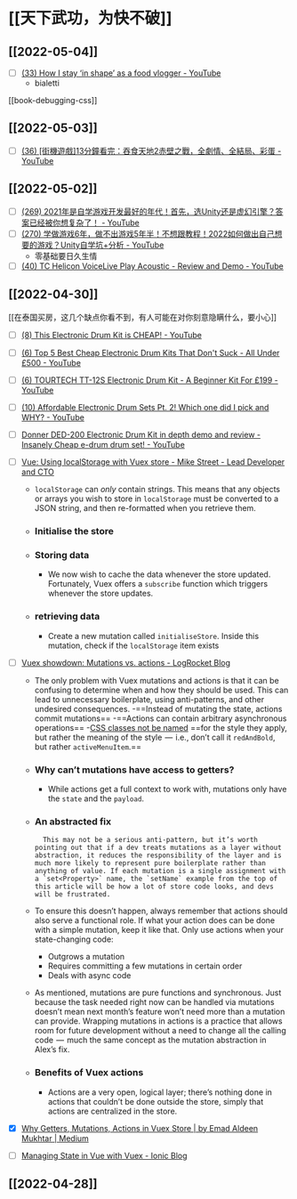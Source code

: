 # [[天下武功，为快不破]]

## [[2022-05-04]]
- [ ] [(33) How I stay ‘in shape’ as a food vlogger - YouTube](https://www.youtube.com/watch?v=4sXwc-90YE4)
	- bialetti
	
[[book-debugging-css]]

## [[2022-05-03]]
- [ ] [(36) [街機遊戲]13分鐘看完：吞食天地2赤壁之戰，全劇情、全結局、彩蛋 - YouTube](https://www.youtube.com/watch?v=kp-0bSzVYt8)

## [[2022-05-02]]
- [ ] [(269) 2021年是自学游戏开发最好的年代！首先，选Unity还是虚幻引擎？答案已经被你想复杂了！ - YouTube](https://www.youtube.com/watch?v=NEWjDP14NBk)
- [ ] [(270) 学做游戏6年，做不出游戏5年半！不想跟教程！2022如何做出自己想要的游戏？Unity自学坑+分析 - YouTube](https://www.youtube.com/watch?v=9joWiHbfsCc)
	- 零基础要日久生情
- [ ] [(40) TC Helicon VoiceLive Play Acoustic - Review and Demo - YouTube](https://www.youtube.com/watch?v=bSoC2ivmmv8)

## [[2022-04-30]]

[[在泰国买房，这几个缺点你看不到，有人可能在对你刻意隐瞒什么，要小心]]

- [ ] [(8) This Electronic Drum Kit is CHEAP! - YouTube](https://www.youtube.com/watch?v=wDCGZgTBd5k)
- [ ] [(6) Top 5 Best Cheap Electronic Drum Kits That Don't Suck - All Under £500 - YouTube](https://www.youtube.com/watch?v=AcjZAzWgdNc)
- [ ] [(6) TOURTECH TT-12S Electronic Drum Kit - A Beginner Kit For £199 - YouTube](https://www.youtube.com/watch?v=dnN7Mm5mTko)
- [ ] [(10) Affordable Electronic Drum Sets Pt. 2! Which one did I pick and WHY? - YouTube](https://www.youtube.com/watch?v=8wg8Cjc5HWQ&t=37s)
- [ ] [Donner DED-200 Electronic Drum Kit in depth demo and review - Insanely Cheap e-drum drum set! - YouTube](https://www.youtube.com/watch?v=BgZOqVIX02c)
- [ ] [Vue: Using localStorage with Vuex store - Mike Street - Lead Developer and CTO](https://www.mikestreety.co.uk/blog/vue-js-using-localstorage-with-the-vuex-store/)
	- `localStorage` can _only_ contain strings. This means that any objects or arrays you wish to store in `localStorage` must be converted to a JSON string, and then re-formatted when you retrieve them.
	- ### Initialise the store
	- ### Storing data
		- We now wish to cache the data whenever the store updated. Fortunately, Vuex offers a `subscribe` function which triggers whenever the store updates.
	- ### retrieving data
		- Create a new mutation called `initialiseStore`. Inside this mutation, check if the `localStorage` item exists
- [ ] [Vuex showdown: Mutations vs. actions - LogRocket Blog](https://blog.logrocket.com/vuex-showdown-mutations-vs-actions/)
	- The only problem with Vuex mutations and actions is that it can be confusing to determine when and how they should be used. This can lead to unnecessary boilerplate, using anti-patterns, and other undesired consequences.
		-==Instead of mutating the state, actions commit mutations==
		-==Actions can contain arbitrary asynchronous operations==
	-[CSS classes not be named](https://blog.logrocket.com/5-things-to-consider-when-creating-your-css-style-guide-7b85fa70039d/) ==for the style they apply, but rather the meaning of the style  —  i.e., don’t call it `redAndBold`, but rather `activeMenuItem`.==
	- ### Why can’t mutations have access to getters?
		- While actions get a full context to work with, mutations only have the `state` and the `payload`.
	- ### An abstracted fix
	
			This may not be a serious anti-pattern, but it’s worth pointing out that if a dev treats mutations as a layer without abstraction, it reduces the responsibility of the layer and is much more likely to represent pure boilerplate rather than anything of value. If each mutation is a single assignment with a `set<Property>` name, the `setName` example from the top of this article will be how a lot of store code looks, and devs will be frustrated.
			
	- To ensure this doesn’t happen, always remember that actions should also serve a functional role. If what your action does can be done with a simple mutation, keep it like that. Only use actions when your state-changing code:
		-   Outgrows a mutation
		-   Requires committing a few mutations in certain order
		-   Deals with async code
	-   As mentioned, mutations are pure functions and synchronous. Just because the task needed right now can be handled via mutations doesn’t mean next month’s feature won’t need more than a mutation can provide. Wrapping mutations in actions is a practice that allows room for future development without a need to change all the calling code  —  much the same concept as the mutation abstraction in Alex’s fix.
	- ### Benefits of Vuex actions
		- Actions are a very open, logical layer; there’s nothing done in actions that couldn’t be done outside the store, simply that actions are centralized in the store.

- [x] [Why Getters, Mutations, Actions in Vuex Store | by Emad Aldeen Mukhtar | Medium](https://medium.com/@abuoop123/why-getters-mutations-actions-in-vuex-store-77069710d2d5)
- [ ] [Managing State in Vue with Vuex - Ionic Blog](https://ionicframework.com/blog/managing-state-in-vue-with-vuex/)


## [[2022-04-28]]



